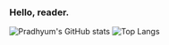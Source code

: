 ### Hello, reader.

![Pradhyum's GitHub stats](https://github-readme-stats.vercel.app/api?username=techieji&count_private=true&show_icons=true)
![Top Langs](https://github-readme-stats.vercel.app/api/top-langs/?username=techieji&exclude_repo=va_education,Analyses,browpy&layout=compact)
